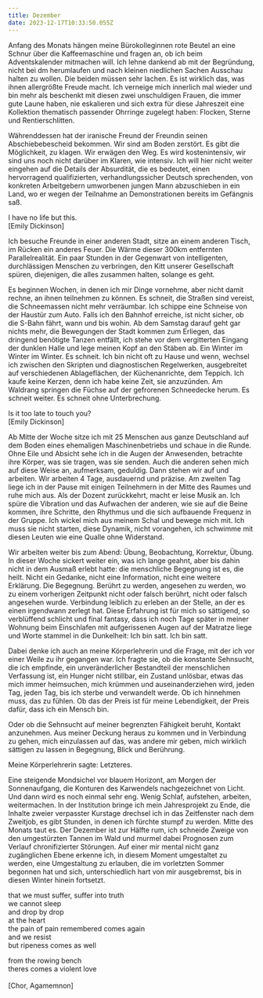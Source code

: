 ```yaml
---
title: Dezember
date: 2023-12-17T10:33:50.055Z
---
```

Anfang des Monats hängen meine Bürokolleginnen rote Beutel an eine Schnur über die Kaffeemaschine und fragen an, ob ich beim Adventskalender mitmachen will. Ich lehne dankend ab mit der Begründung, nicht bei dm herumlaufen und nach kleinen niedlichen Sachen Ausschau halten zu wollen. Die beiden müssen sehr lachen. Es ist wirklich das, was ihnen allergrößte Freude macht. Ich verneige mich innerlich mal wieder und bin mehr als beschenkt mit diesen zwei unschuldigen Frauen, die immer gute Laune haben, nie eskalieren und sich extra für diese Jahreszeit eine Kollektion thematisch passender Ohrringe zugelegt haben: Flocken, Sterne und Rentierschlitten.

Währenddessen hat der iranische Freund der Freundin seinen Abschiebebescheid bekommen. Wir sind am Boden zerstört. Es gibt die Möglichkeit, zu klagen. Wir erwägen den Weg. Es wird kostenintensiv, wir sind uns noch nicht darüber im Klaren, wie intensiv. Ich will hier nicht weiter eingehen auf die Details der Absurdität, die es bedeutet, einen hervorragend qualifizierten, verhandlungssicher Deutsch sprechenden, von konkreten Arbeitgebern umworbenen jungen Mann abzuschieben in ein Land, wo er wegen der Teilnahme an Demonstrationen bereits im Gefängnis saß.

I have no life but this.\
\[Emily Dickinson]

Ich besuche Freunde in einer anderen Stadt, sitze an einem anderen Tisch, im Rücken ein anderes Feuer. Die Wärme dieser 300km entfernten Parallelrealität. Ein paar Stunden in der Gegenwart von intelligenten, durchlässigen Menschen zu verbringen, den Kitt unserer Gesellschaft spüren, diejenigen, die alles zusammen halten, solange es geht.

Es beginnen Wochen, in denen ich mir Dinge vornehme, aber nicht damit rechne, an ihnen teilnehmen zu können. Es schneit, die Straßen sind vereist, die Schneemassen nicht mehr verräumbar. Ich schippe eine Schneise von der Haustür zum Auto. Falls ich den Bahnhof erreiche, ist nicht sicher, ob die S-Bahn fährt, wann und bis wohin. Ab dem Samstag darauf geht gar nichts mehr, die Bewegungen der Stadt kommen zum Erliegen, das dringend benötigte Tanzen entfällt, ich stehe vor dem vergitterten Eingang der dunklen Halle und lege meinen Kopf an den Stäben ab. Ein Winter im Winter im Winter. Es schneit. Ich bin nicht oft zu Hause und wenn, wechsel ich zwischen den Skripten und diagnostischen Regelwerken, ausgebreitet auf verschiedenen Ablageflächen, der Küchenanrichte, dem Teppich. Ich kaufe keine Kerzen, denn ich habe keine Zeit, sie anzuzünden. Am Waldrang springen die Füchse auf der gefrorenen Schneedecke herum. Es schneit weiter. Es schneit ohne Unterbrechung.

Is it too late to touch you?\
\[Emily Dickinson]

Ab Mitte der Woche sitze ich mit 25 Menschen aus ganze Deutschland auf dem Boden eines ehemaligen Maschinenbetriebs und schaue in die Runde. Ohne Eile und Absicht sehe ich in die Augen der Anwesenden, betrachte ihre Körper, was sie tragen, was sie senden. Auch die anderen sehen mich auf diese Weise an, aufmerksam, geduldig. Dann stehen wir auf und arbeiten. Wir arbeiten 4 Tage, ausdauernd und präzise. Am zweiten Tag liege ich in der Pause mit einigen Teilnehmern in der Mitte des Raumes und ruhe mich aus. Als der Dozent zurückkehrt, macht er leise Musik an. Ich spüre die Vibration und das Aufwachen der anderen, wie sie auf die Beine kommen, ihre Schritte, den Rhythmus und die sich aufbauende Frequenz in der Gruppe. Ich wickel mich aus meinem Schal und bewege mich mit. Ich muss sie nicht starten, diese Dynamik, nicht vorangehen, ich schwimme mit diesen Leuten wie eine Qualle ohne Widerstand.

Wir arbeiten weiter bis zum Abend: Übung, Beobachtung, Korrektur, Übung. In dieser Woche sickert weiter ein, was ich lange geahnt, aber bis dahin nicht in dem Ausmaß erlebt hatte: die menschliche Begegnung ist es, die heilt. Nicht ein Gedanke, nicht eine Information, nicht eine weitere Erklärung. Die Begegnung. Berührt zu werden, angesehen zu werden, wo zu einem vorherigen Zeitpunkt nicht oder falsch berührt, nicht oder falsch angesehen wurde. Verbindung leiblich zu erleben an der Stelle, an der es einen irgendwann zerlegt hat. Diese Erfahrung ist für mich so sättigend, so verblüffend schlicht und final fantasy, dass ich noch Tage später in meiner Wohnung beim Einschlafen mit aufgerissenen Augen auf der Matratze liege und Worte stammel in die Dunkelheit: Ich bin satt. Ich bin satt.

Dabei denke ich auch an meine Körperlehrerin und die Frage, mit der ich vor einer Weile zu ihr gegangen war. Ich fragte sie, ob die konstante Sehnsucht, die ich empfinde, ein unveränderlicher Bestandteil der menschlichen Verfassung ist, ein Hunger nicht stillbar, ein Zustand unlösbar, etwas das mich immer heimsuchen, mich krümmen und auseinanderziehen wird, jeden Tag, jeden Tag, bis ich sterbe und verwandelt werde. Ob ich hinnehmen muss, das zu fühlen. Ob das der Preis ist für meine Lebendigkeit, der Preis dafür, dass ich ein Mensch bin.

Oder ob die Sehnsucht auf meiner begrenzten Fähigkeit beruht, Kontakt anzunehmen. Aus meiner Deckung heraus zu kommen und in Verbindung zu gehen, mich einzulassen auf das, was andere mir geben, mich wirklich sättigen zu lassen in Begegnung, Blick und Berührung.

Meine Körperlehrerin sagte: Letzteres.

Eine steigende Mondsichel vor blauem Horizont, am Morgen der Sonnenaufgang, die Konturen des Karwendels nachgezeichnet von Licht. Und dann wird es noch einmal sehr eng. Wenig Schlaf, aufstehen, arbeiten, weitermachen. In der Institution bringe ich mein Jahresprojekt zu Ende, die Inhalte zweier verpasster Kurstage drechsel ich in das Zeitfenster nach dem Zweitjob, es gibt Stunden, in denen ich fürchte stumpf zu werden. Mitte des Monats taut es. Der Dezember ist zur Hälfte rum, ich schneide Zweige von den umgestürzten Tannen im Wald und murmel dabei Prognosen zum Verlauf chronifizierter Störungen. Auf einer mir mental nicht ganz zugänglichen Ebene erkenne ich, in diesem Moment umgestaltet zu werden, eine Umgestaltung zu erlauben, die im vorletzten Sommer begonnen hat und sich, unterschiedlich hart von mir ausgebremst, bis in diesen Winter hinein fortsetzt.

that we must suffer, suffer into truth\
we cannot sleep\
and drop by drop\
at the heart\
the pain of pain remembered comes again\
and we resist\
but ripeness comes as well

from the rowing bench\
theres comes a violent love\
\
\[Chor, Agamemnon]